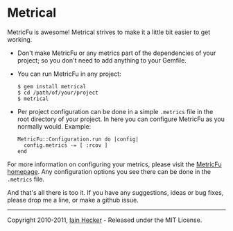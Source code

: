 # Metrical

MetricFu is awesome! Metrical strives to make it a little bit easier to get working.

* Don't make MetricFu or any metrics part of the dependencies of your project;
  so you don't need to add anything to your Gemfile.

* You can run MetricFu in any project:

      $ gem install metrical
      $ cd /path/of/your/project
      $ metrical

* Per project configuration can be done in a simple `.metrics` file in the
  root directory of your project. In here you can configure MetricFu as you
  normally would. Example:

      MetricFu::Configuration.run do |config|
        config.metrics -= [ :rcov ]
      end

For more information on configuring your metrics, please visit the
[MetricFu homepage](http://metric-fu.rubyforge.org/). Any configuration options
you see there can be done in the `.metrics` file.

And that's all there is too it. If you have any suggestions, ideas or bug fixes,
please drop me a line, or make a github issue.

---
Copyright 2010-2011, [Iain Hecker](http://iain.nl) - Released under the MIT License.
